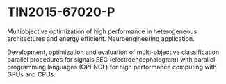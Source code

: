 # TIN2015-67020-P
Multiobjective optimization of high performance in heterogeneous architectures and energy efficient. Neuroengineering application.

Development, optimization and evaluation of multi-objective classification parallel procedures for signals EEG (electroencephalogram) with parallel programming languages (OPENCL) for high performance computing with GPUs and CPUs.

